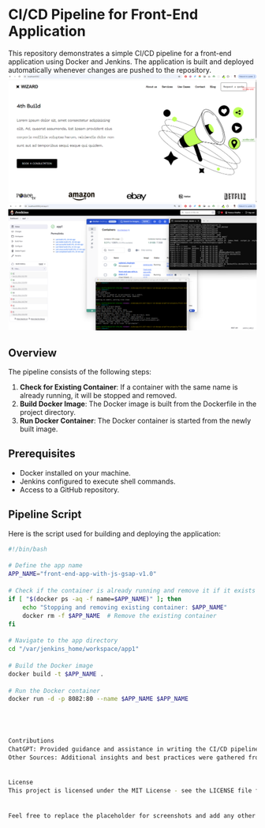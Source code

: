 # CI/CD Pipeline for Front-End Application

This repository demonstrates a simple CI/CD pipeline for a front-end application using Docker and Jenkins. The application is built and deployed automatically whenever changes are pushed to the repository.
![Image Description](image-1.png)
![Image Description](image-2.png)

## Overview

The pipeline consists of the following steps:

1. **Check for Existing Container**: If a container with the same name is already running, it will be stopped and removed.
2. **Build Docker Image**: The Docker image is built from the Dockerfile in the project directory.
3. **Run Docker Container**: The Docker container is started from the newly built image.

## Prerequisites

- Docker installed on your machine.
- Jenkins configured to execute shell commands.
- Access to a GitHub repository.

## Pipeline Script

Here is the script used for building and deploying the application:

```bash
#!/bin/bash

# Define the app name
APP_NAME="front-end-app-with-js-gsap-v1.0"

# Check if the container is already running and remove it if it exists
if [ "$(docker ps -aq -f name=$APP_NAME)" ]; then
    echo "Stopping and removing existing container: $APP_NAME"
    docker rm -f $APP_NAME  # Remove the existing container
fi

# Navigate to the app directory
cd "/var/jenkins_home/workspace/app1"

# Build the Docker image
docker build -t $APP_NAME .

# Run the Docker container
docker run -d -p 8082:80 --name $APP_NAME $APP_NAME




Contributions
ChatGPT: Provided guidance and assistance in writing the CI/CD pipeline script and README file.
Other Sources: Additional insights and best practices were gathered from various online resources and documentation.


License
This project is licensed under the MIT License - see the LICENSE file for details.


Feel free to replace the placeholder for screenshots and add any other information as needed!
```
